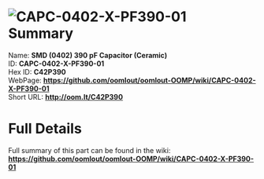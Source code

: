 
![CAPC-0402-X-PF390-01](https://github.com/oomlout/oomlout-OOMP/blob/master/parts/CAPC-0402-X-PF390-01/CAPC-0402-X-PF390-01_420.jpg)   
Summary
=================
  
Name: __SMD (0402) 390 pF Capacitor (Ceramic)__    
ID: __CAPC-0402-X-PF390-01__   
Hex ID: __C42P390__   
WebPage: __https://github.com/oomlout/oomlout-OOMP/wiki/CAPC-0402-X-PF390-01__   
Short URL: __http://oom.lt/C42P390__   

Full Details
==========================
Full summary of this part can be found in the wiki:   
__https://github.com/oomlout/oomlout-OOMP/wiki/CAPC-0402-X-PF390-01__    

